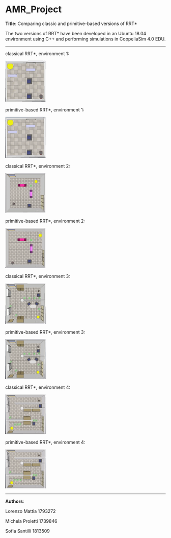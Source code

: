 # AMR_Project

**Title**: Comparing classic and primitive-based versions of RRT*

The two versions of RRT* have been developed in an Ubuntu 18.04 environment using C++ and performing simulations in CoppeliaSim 4.0 EDU.

***
classical RRT*, environment 1:
<p align="left">
<img src="demonstrative_videos/video1.gif" width="25%"/>
</p>

primitive-based RRT*, environment 1:
<p align="left">
<img src="demonstrative_videos/video1_primitives.gif" width="25%"/>
</p>

classical RRT*, environment 2:
<p align="left">
<img src="demonstrative_videos/video2.gif" width="25%"/>
</p>

primitive-based RRT*, environment 2:
<p align="left">
<img src="demonstrative_videos/video2_primitives.gif" width="25%"/>
</p>

classical RRT*, environment 3:
<p align="left">
<img src="demonstrative_videos/video3.gif" width="25%"/>
</p>

primitive-based RRT*, environment 3:
<p align="left">
<img src="demonstrative_videos/video3_primitives.gif" width="25%"/>
</p>

classical RRT*, environment 4:
<p align="left">
<img src="demonstrative_videos/video4.gif" width="25%"/>
</p>

primitive-based RRT*, environment 4:
<p align="left">
<img src="demonstrative_videos/video4_primitives.gif" width="25%"/>
</p>

***

**Authors**:

Lorenzo Mattia 1793272

Michela Proietti 1739846

Sofia Santilli 1813509
